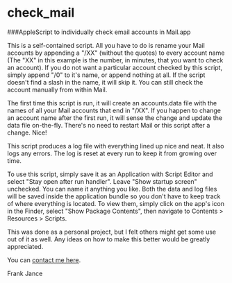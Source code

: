 # check_mail
###AppleScript to individually check email accounts in Mail.app

This is a self-contained script.  All you have to do is rename your Mail accounts by appending a "/XX" (without the quotes) to every account name (The "XX" in this example is the number, in minutes, that you want to check an account).  If you do not want a particular account checked by this script, simply append "/0" to it's name, or append nothing at all.  If the script doesn't find a slash in the name, it will skip it.  You can still check the account manually from within Mail.

The first time this script is run, it will create an accounts.data file with the names of all your Mail accounts that end in "/XX".  If you happen to change an account name after the first run, it will sense the change and update the data file on-the-fly.  There's no need to restart Mail or this script after a change.  Nice!

This script produces a log file with everything lined up nice and neat.  It also logs any errors.  The log is reset at every run to keep it from growing over time.

To use this script, simply save it as an Application with Script Editor and select "Stay open after run handler".  Leave "Show startup screen" unchecked.  You can name it anything you like.  Both the data and log files will be saved inside the application bundle so you don't have to keep track of where everything is located.  To view them, simply click on the app's icon in the Finder, select "Show Package Contents", then navigate to Contents > Resources > Scripts.

This was done as a personal project, but I felt others might get some use out of it as well.  Any ideas on how to make this better would be greatly appreciated.

You can [contact me here](http://www.surfshopcart.com/).

Frank Jance

